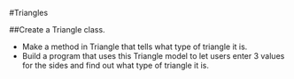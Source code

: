 #Triangles

##Create a Triangle class.

* Make a method in Triangle that tells what type of triangle it is.
* Build a program that uses this Triangle model to let users enter 3 values for the sides and find out what type of triangle it is.
